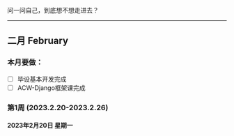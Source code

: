 问一问自己，到底想不想走进去？



<hr>



## 二月 February

### 本月要做：

- [ ] 毕设基本开发完成
- [ ] ACW-Django框架课完成

### 第1周  (2023.2.20-2023.2.26)

#### 2023年2月20日 星期一

